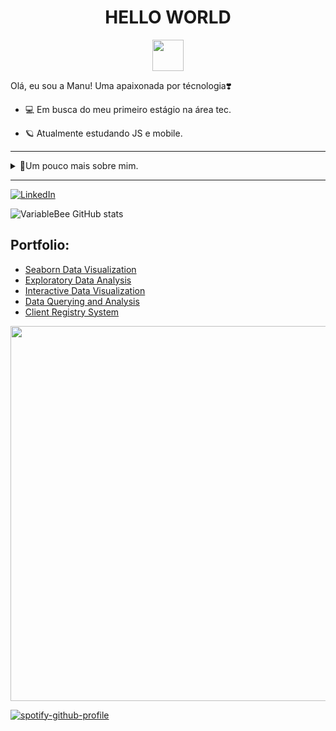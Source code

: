 
<!--título-->
<h1 align="center">HELLO WORLD</h1>
<p align="center">
  <img src="https://user-images.githubusercontent.com/74038190/216649417-9acc58df-9186-4132-ad43-819a57babb67.gif" width="50" height="auto" />
</p>




<!-- Presentation -->
<p>
  Olá, eu sou a Manu! Uma apaixonada por técnologia❣️
  
   - 💻 Em busca do meu primeiro estágio na área tec.

   - 🪐 Atualmente estudando JS e mobile.

</p>

---------------------------------------------------------------------------------------------------------------------------------------

<!-- Dropdown -->
<details>
  <summary>🐝Um pouco mais sobre mim.</summary>

  - 💬 Tenho 21 anos, sou vestibulanda de computação, e além de apaixonada por técnologia, me descobri uma verdadeira amante de línguas.
  - ☕ Amo livros, conteúdos de história e podcasts. E por favor, que seja acompanhado de um bom café!❤️

</details>

---------------------------------------------------------------------------------------------------------------------------------------



<!-- Links -->
[![LinkedIn](https://img.shields.io/badge/LinkedIn-0077B5?style=for-the-badge&logo=linkedin&logoColor=white)](https://www.linkedin.com/in/chemiscok/)

<!-- GithubStats -->
![VariableBee GitHub stats](https://github-readme-stats.vercel.app/api?username=manuchemiscok&show_icons=true&theme=dracula)


<!-- Portfolio -->
## Portfolio:
- [Seaborn Data Visualization](https://github.com/VariableBee/seaborn-data-visualization)
- [Exploratory Data Analysis](https://github.com/VariableBee/EDA_Loggi)
- [Interactive Data Visualization](https://github.com/VariableBee/COVID_19_DASHBOARD)
- [Data Querying and Analysis](https://github.com/VariableBee/AWS_Athena_Queries)
- [Client Registry System](https://github.com/VariableBee/Cartorio)

<!-- GIF -->

<p align="left">
  <img src="https://user-images.githubusercontent.com/74038190/212750155-3ceddfbd-19d3-40a3-87af-8d329c8323c4.gif" width="600" height="auto" />
</p>


[![spotify-github-profile](https://spotify-github-profile.kittinanx.com/api/view?uid=31hauvubsfoyibwj7iwzuzjfcsmy&cover_image=true&theme=natemoo-re&show_offline=false&background_color=121212&interchange=false&bar_color=53b14f&bar_color_cover=false)](https://github.com/kittinan/spotify-github-profile)
